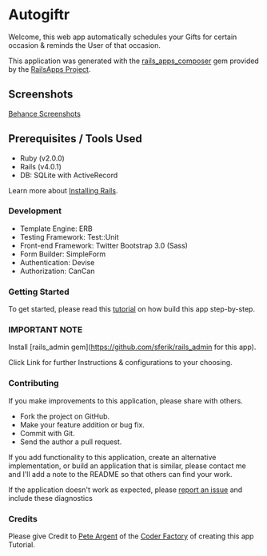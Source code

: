 # Autogiftr

Welcome, this web app automatically schedules your Gifts for certain occasion & reminds the User of that occasion.

This application was generated with the [rails_apps_composer](https://github.com/RailsApps/rails_apps_composer) gem provided by the [RailsApps Project](http://railsapps.github.io/).

## Screenshots
[Behance Screenshots](https://www.behance.net/gallery/35643503/Autogiftr)

## Prerequisites / Tools Used

* Ruby (v2.0.0)
* Rails (v4.0.1)
* DB: SQLite with ActiveRecord

Learn more about [Installing Rails](http://railsapps.github.io/installing-rails.html).

### Development

* Template Engine: ERB
* Testing Framework: Test::Unit
* Front-end Framework: Twitter Bootstrap 3.0 (Sass)
* Form Builder: SimpleForm
* Authentication: Devise
* Authorization: CanCan

### Getting Started

To get started, please read this [tutorial](https://github.com/TheCoderFactory/webappcoder/blob/master/Tutorial-Giftify.md) on how build this app step-by-step.

### IMPORTANT NOTE

Install [rails_admin gem](https://github.com/sferik/rails_admin for this app).

Click Link for further Instructions & configurations to your choosing.

### Contributing

If you make improvements to this application, please share with others.

* Fork the project on GitHub.
* Make your feature addition or bug fix.
* Commit with Git.
* Send the author a pull request.

If you add functionality to this application, create an alternative implementation, or build an application that is similar, please contact me and I'll add a note to the README so that others can find your work.

If the application doesn't work as expected, please [report an issue](https://github.com/RailsApps/rails_apps_composer/issues) and include these diagnostics

### Credits

Please give Credit to [Pete Argent](https://github.com/pedrogrande) of the [Coder Factory](https://thecoderfactory.com/) of creating this app Tutorial.
